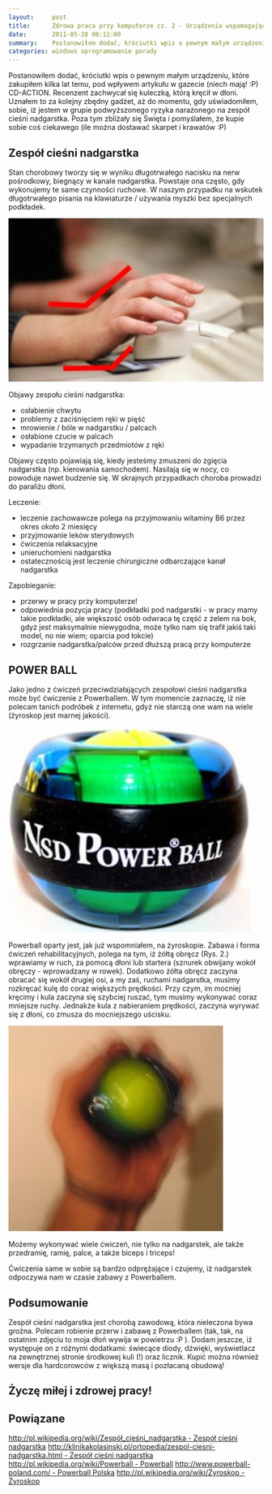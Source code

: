 ```yaml
---
layout:     post
title:      Zdrowa praca przy komputerze cz. 2 - Urządzenia wspomagające
date:       2011-05-28 00:12:00
summary:    Postanowiłem dodać, króciutki wpis o pewnym małym urządzeniu, które zakupiłem kilka lat temu, pod wpływem artykułu w gazecie (niech mają!  — P) CD-ACTION. Recenzent zachwycał się kuleczką, którą kręcił w dłoni. Uznałem to za kolejny zbędny gadżet, aż do momentu, gdy uświadomiłem, sobie, iż jestem w gr...
categories: windows oprogramowanie porady
---
```




Postanowiłem dodać, króciutki wpis o pewnym małym urządzeniu, które zakupiłem kilka lat temu, pod wpływem artykułu w gazecie (niech mają! :P) CD-ACTION. Recenzent zachwycał się kuleczką, którą kręcił w dłoni. Uznałem to za kolejny zbędny gadżet, aż do momentu, gdy uświadomiłem, sobie, iż jestem w grupie podwyższonego ryzyka narażonego na zespół cieśni nadgarstka. Poza tym zbliżały się Święta i pomyślałem, że kupie sobie coś ciekawego (ile można dostawać skarpet i krawatów :P)





## Zespół cieśni nadgarstka



Stan chorobowy tworzy się w wyniku długotrwałego nacisku na nerw pośrodkowy, biegnący w kanale nadgarstka. Powstaje ona często, gdy wykonujemy te same czynności ruchowe.  W naszym przypadku na wskutek długotrwałego pisania na klawiaturze / używania myszki bez specjalnych podkładek.



![desk](https://raw.githubusercontent.com/djfoxer/djfoxer.github.io/master/_img/2011-5-28-_186_/g_-_608x405_-_-_25248x20110527231717_1.jpg)



Objawy zespołu cieśni nadgarstka:
- osłabienie chwytu
- problemy z zaciśnięciem ręki w pięść
- mrowienie / bóle w nadgarstku / palcach
- osłabione czucie w palcach 
- wypadanie trzymanych przedmiotów z ręki

Objawy często pojawiają się, kiedy jesteśmy zmuszeni do zgięcia nadgarstka (np. kierowania samochodem). Nasilają się w nocy, co powoduje nawet budzenie się. 
W skrajnych przypadkach choroba prowadzi do paraliżu dłoni. 

Leczenie:
- leczenie zachowawcze polega na przyjmowaniu witaminy B6 przez okres około 2 miesięcy
- przyjmowanie leków sterydowych
- ćwiczenia relaksacyjne
- unieruchomieni nadgarstka
- ostatecznością jest leczenie chirurgiczne odbarczające kanał nadgarstka

Zapobieganie:
- przerwy w pracy przy komputerze!
- odpowiednia pozycja pracy (podkładki pod nadgarstki - w pracy mamy takie podkładki, ale większość osób odwraca tę część z żelem na bok, gdyż jest maksymalnie niewygodna, może tylko nam się trafił jakiś taki model, no nie wiem; oparcia pod łokcie)
- rozgrzanie nadgarstka/palców przed dłuższą pracą przy komputerze





## POWER BALL




Jako jedno z ćwiczeń przeciwdziałających zespołowi cieśni nadgarstka może być ćwiczenie z Powerballem. W tym momencie zaznaczę, iż nie polecam tanich podróbek z internetu, gdyż nie starczą one wam na wiele (żyroskop jest marnej jakości).



![desk](https://raw.githubusercontent.com/djfoxer/djfoxer.github.io/master/_img/2011-5-28-_186_/g_-_608x405_-_-_25248x20110527233159_2.jpg)




Powerball oparty jest, jak już wspomniałem,  na żyroskopie. Zabawa i forma ćwiczeń rehabilitacyjnych, polega na tym, iż żółtą obręcz (Rys. 2.) wprawiamy w ruch, za pomocą dłoni lub startera (sznurek obwijany wokół obręczy - wprowadzany w rowek). Dodatkowo żółta obręcz zaczyna obracać się wokół drugiej osi, a my zaś, ruchami nadgarstka, musimy rozkręcać kulę do coraz większych prędkości. Przy czym, im mocniej kręcimy i kula zaczyna się szybciej ruszać, tym musimy wykonywać coraz mniejsze ruchy. Jednakże kula z nabieraniem prędkości, zaczyna wyrywać się z dłoni, co zmusza do mocniejszego uścisku. 



![desk](https://raw.githubusercontent.com/djfoxer/djfoxer.github.io/master/_img/2011-5-28-_186_/g_-_608x405_-_-_25248x20110527233304_3.jpg)




Możemy wykonywać wiele ćwiczeń, nie tylko na nadgarstek, ale także przedramię, ramię, palce, a także biceps i triceps! 

Ćwiczenia same w sobie są bardzo odprężające i czujemy, iż nadgarstek odpoczywa nam w czasie zabawy z Powerballem.




## Podsumowanie



Zespół cieśni nadgarstka jest chorobą zawodową, która nieleczona bywa groźna. Polecam robienie przerw i zabawę z Powerballem (tak, tak, na ostatnim zdjęciu to moja dłoń wywija w powietrzu :P ). Dodam jeszcze, iż występuje on z różnymi dodatkami: świecące diody, dźwięki, wyświetlacz na zewnętrznej stronie środkowej kuli (!) oraz licznik. Kupić można również wersje dla hardcorowców z większą masą i pozłacaną obudową!




## Życzę miłej i zdrowej pracy!






## Powiązane





[http://pl.wikipedia.org/wiki/Zespół_cieśni_nadgarstka - Zespół cieśni nadgarstka](http://pl.wikipedia.org/wiki/Zespół_cieśni_nadgarstka)
[http://klinikakolasinski.pl/ortopedia/zespol-ciesni-nadgarstka.html - Zespół cieśni nadgarstka ](http://klinikakolasinski.pl/ortopedia/zespol-ciesni-nadgarstka.html)
[http://pl.wikipedia.org/wiki/Powerball - Powerball](http://pl.wikipedia.org/wiki/Powerball)
[http://www.powerball-poland.com/ - Powerball Polska](http://www.powerball-poland.com/) 
[http://pl.wikipedia.org/wiki/Żyroskop - Żyroskop](http://pl.wikipedia.org/wiki/Żyroskop)



